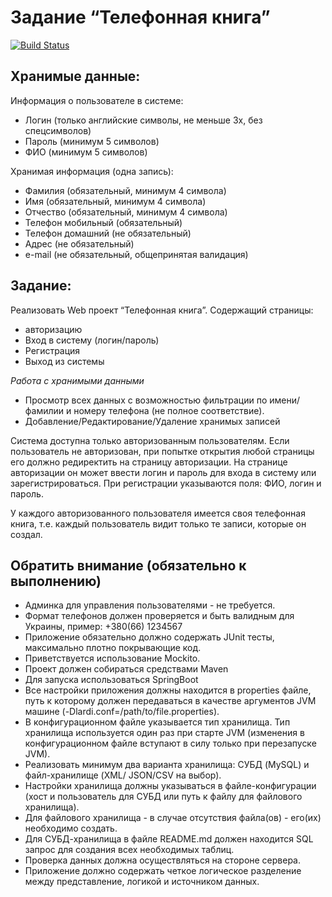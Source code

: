 # Задание “Телефонная книга”

[![Build Status](https://travis-ci.org/a11exe/phonebook.svg?branch=master)](https://travis-ci.org/a11exe/phonebook)

## Хранимые данные:

Информация о пользователе в системе:
+ Логин (только английские символы, не меньше 3х, без спецсимволов)
+ Пароль (минимум 5 символов)
+ ФИО (минимум 5 символов)

Хранимая информация (одна запись):
+ Фамилия (обязательный, минимум 4 символа)
+ Имя (обязательный, минимум 4 символа)
+ Отчество (обязательный, минимум 4 символа)
+ Телефон мобильный (обязательный)
+ Телефон домашний (не обязательный)
+ Адрес (не обязательный)
+ e-mail (не обязательный, общепринятая валидация)

## Задание:

Реализовать Web проект “Телефонная книга”. Содержащий страницы:
+ авторизацию
+ Вход в систему (логин/пароль)
+ Регистрация
+ Выход из системы

*Работа с хранимыми данными*

+ Просмотр всех данных с возможностью фильтрации по имени/фамилии и номеру телефона (не
полное соответствие).
+ Добавление/Редактирование/Удаление хранимых записей

Система доступна только авторизованным пользователям. Если пользователь не
авторизован, при попытке открытия любой страницы его должно редиректить на страницу
авторизации. На странице авторизации он может ввести логин и пароль для входа в систему
или зарегистрироваться. При регистрации указываются поля: ФИО, логин и пароль.

У каждого авторизованного пользователя имеется своя телефонная книга, т.е. каждый
пользователь видит только те записи, которые он создал.

## Обратить внимание (обязательно к выполнению)

+ Админка для управления пользователями - не требуется.
+ Формат телефонов должен проверяется и быть валидным для Украины, пример: +380(66) 1234567
+ Приложение обязательно должно содержать JUnit тесты, максимально плотно покрывающие код. 
+ Приветствуется использование Mockito.
+ Проект должен собираться средствами Maven
+ Для запуска использоваться SpringBoot
+ Все настройки приложения должны находится в properties файле, путь к которому должен
передаваться в качестве аргументов JVM машине (-Dlardi.conf=/path/to/file.properties).
+ В конфигурационном файле указывается тип хранилища. Тип хранилища используется один раз
при старте JVM (изменения в конфигурационном файле вступают в силу только при перезапуске
JVM). 
+ Реализовать минимум два варианта хранилища: СУБД (MySQL) и файл-хранилище (XML/
JSON/CSV на выбор). 
+ Настройки хранилища должны указываться в файле-конфигурации (хост и пользователь для СУБД или путь к файлу для файлового хранилища).
+ Для файлового хранилища - в случае отсутствия файла(ов) - его(их) необходимо создать. 
+ Для СУБД-хранилища в файле README.md должен находится SQL запрос для создания всех
необходимых таблиц.
+ Проверка данных должна осуществляться на стороне сервера.
+ Приложение должно содержать четкое логическое разделение между представление, логикой и
источником данных.
